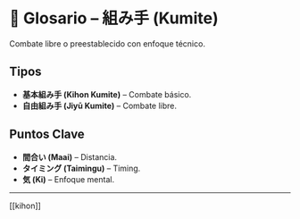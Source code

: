 # 🥊 Glosario – 組み手 (Kumite)

Combate libre o preestablecido con enfoque técnico.

## Tipos
- **基本組み手 (Kihon Kumite)** – Combate básico.
- **自由組み手 (Jiyū Kumite)** – Combate libre.

## Puntos Clave
- **間合い (Maai)** – Distancia.
- **タイミング (Taimingu)** – Timing.
- **気 (Ki)** – Enfoque mental.

---
[[kihon]]